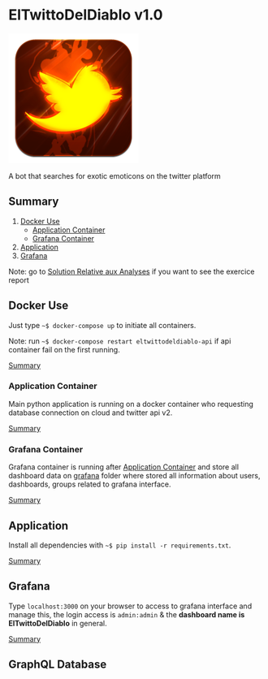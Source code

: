 # ElTwittoDelDiablo v1.0

![ElTwittoDelDiablo-logo](docs/pics/product-logo.png)

A bot that searches for exotic emoticons on the twitter platform

## Summary

1. [Docker Use](#docker-use)
	- [Application Container](#application-container)
	- [Grafana Container](#grafana-container)
2. [Application](#application)
3. [Grafana](#grafana)

Note: go to [Solution Relative aux Analyses](docs/solution_relative.md) if you want to see the exercice report

## Docker Use

Just type `~$ docker-compose up` to initiate all containers.

Note: run `~$ docker-compose restart eltwittodeldiablo-api` if api container fail on the first running.

[Summary](#summary)

### Application Container

Main python application is running on a docker container who requesting database connection on cloud and twitter api v2.

[Summary](#summary)

### Grafana Container

Grafana container is running after [Application Container](#application-container) and store all dashboard data on [grafana](grafana) folder where stored all information about users, dashboards, groups related to grafana interface.

[Summary](#summary)

## Application

Install all dependencies with `~$ pip install -r requirements.txt`.

[Summary](#summary)

## Grafana

Type `localhost:3000` on your browser to access to grafana interface and manage this, the login access is `admin:admin` & the **dashboard name is ElTwittoDelDiablo** in general.

[Summary](#summary)

## GraphQL Database